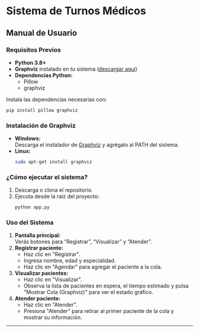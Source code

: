 # Sistema de Turnos Médicos

## Manual de Usuario

### Requisitos Previos

- **Python 3.8+**  
- **Graphviz** instalado en tu sistema ([descargar aquí](https://graphviz.gitlab.io/download/))
- **Dependencias Python:**  
  - Pillow  
  - graphviz  

Instala las dependencias necesarias con:
```bash
pip install pillow graphviz
```

### Instalación de Graphviz

- **Windows:**  
  Descarga el instalador de [Graphviz](https://graphviz.gitlab.io/download/) y agrégalo al PATH del sistema.
- **Linux:**  
  ```bash
  sudo apt-get install graphviz
  ```

### ¿Cómo ejecutar el sistema?

1. Descarga o clona el repositorio.
2. Ejecuta desde la raíz del proyecto:
   ```bash
   python app.py
   ```

### Uso del Sistema

1. **Pantalla principal:**  
   Verás botones para “Registrar”, “Visualizar” y “Atender”.
2. **Registrar paciente:**  
   - Haz clic en "Registrar".
   - Ingresa nombre, edad y especialidad.
   - Haz clic en "Agendar" para agregar el paciente a la cola.
3. **Visualizar pacientes:**  
   - Haz clic en "Visualizar".
   - Observa la lista de pacientes en espera, el tiempo estimado y pulsa "Mostrar Cola (Graphviz)" para ver el estado gráfico.
4. **Atender paciente:**  
   - Haz clic en "Atender".
   - Presiona "Atender" para retirar al primer paciente de la cola y mostrar su información.

---

